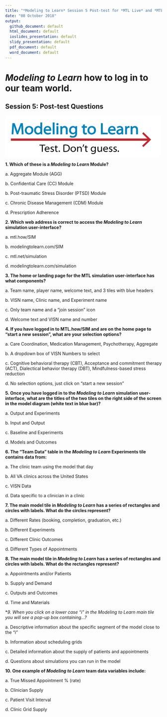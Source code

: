 ```yaml
---
title: "*Modeling to Learn* Session 5 Post-test for *MTL Live* and *MTL Video*"
date: "08 October 2018"
output: 
  github_document: default
  html_document: default
  ioslides_presentation: default
  slidy_presentation: default
  pdf_document: default
  word_document: default
---
```


# *Modeling to Learn* how to log in to our team world.
<!-- MTL Logo, HTML img tag -->
## Session 5: Post-test Questions	
[<img src = "https://github.com/lzim/teampsd/blob/master/resources/logos/mtl_testdontguess_sm.png?raw=true"
     height = "130" width = "500">](#DontLink) 
     
**1. Which of these is a *Modeling to Learn* Module?**

a. Aggregate Module (AGG)  

b. Confidential Care (CC) Module  

b. Post-traumatic Stress Disorder (PTSD) Module  

c. Chronic Disease Management (CDM) Module  

d. Prescription Adherence  


**2. Which web address is correct to access the *Modeling to Learn* simulation user-interface?**

a. mtl.how/SIM  

b. modelingtolearn.com/SIM  

c. mtl.net/simulation  

d. modelingtolearn.com/simulation  


**3. The home or landing page for the MTL simulation user-interface has what components?**

a. Team name, player name, welcome text, and 3 tiles with blue headers  

b. VISN name, Clinic name, and Experiment name  

c. Only team name and a “join session” icon  

d. Welcome text and VISN name and number 


**4. If you have logged in to MTL.how/SIM and are on the home page to “start a new session”, what are your selection options?**

a. Care Coordination, Medication Management, Psychotherapy, Aggregate  

b. A dropdown box of VISN Numbers to select  

c. Cognitive behavioral therapy (CBT), Acceptance and commitment therapy (ACT), Dialectical behavior therapy (DBT), Mindfulness-based stress reduction  

d. No selection options, just click on “start a new session”


**5. Once you have logged in to the *Modeling to Learn* simulation user-interface, what are the titles of the two tiles on the right side of the screen in the model diagram (white text in blue bar)?**

a. Output and Experiments  

b. Input and Output  

c. Baseline and Experiments  

d. Models and Outcomes  

		
**6. The “Team Data” table in the *Modeling to Learn* Experiments tile contains data from:**

a. The clinic team using the model that day  

b. All VA clinics across the United States  

c. VISN Data  

d. Data specific to a clinician in a clinic  
 
		
**7. The main model tile in *Modeling to Learn* has a series of rectangles and circles with labels. What do the circles represent?**

a. Different Rates (booking, completion, graduation, etc.)  

b. Different Experiments  

c. Different Clinic Outcomes  

d. Different Types of Appointments  

 	
**8. The main model tile in *Modeling to Learn* has a series of rectangles and circles with labels. What do the rectangles represent?**

a. Appointments and/or Patients  

b. Supply and Demand  

c. Outputs and Outcomes  

d. Time and Materials  


**9. When you click on a lower case “i” in the *Modeling to Learn* main tile you will see a pop-up box containing...?*

a. Descriptive information about the specific segment of the model close to the “i”  

b. Information about scheduling grids  

c. Detailed information about the supply of patients and appointments  

d. Questions about simulations you can run in the model  


**10. One example of *Modeling to Learn* team data variables include:**

a. True Missed Appointment % (rate)  

b. Clinician Supply 

c. Patient Visit Interval  

d. Clinic Grid Supply
 

